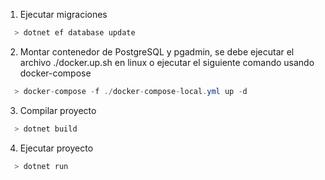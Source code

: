 1. Ejecutar migraciones

```cs
  > dotnet ef database update
```

2. Montar contenedor de PostgreSQL y pgadmin,
   se debe ejecutar el archivo ./docker.up.sh en linux o
   ejecutar el siguiente comando usando docker-compose

```cs
  > docker-compose -f ./docker-compose-local.yml up -d
```

3. Compilar proyecto

```cs
  > dotnet build
```

4. Ejecutar proyecto

```cs
  > dotnet run
```
